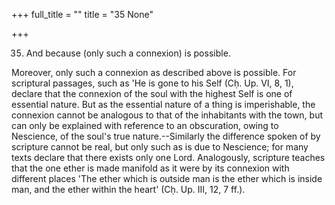 +++
full_title = ""
title = "35 None"

+++


35. And because (only such a connexion) is possible.

Moreover, only such a connexion as described above is possible. For scriptural passages, such as 'He is gone to his Self (Cḥ. Up. VI, 8, 1), declare that the connexion of the soul with the highest Self is one of essential nature. But as the essential nature of a thing is imperishable, the connexion cannot be analogous to that of the inhabitants with the town, but can only be explained with reference to an obscuration, owing to Nescience, of the soul's true nature.--Similarly the difference spoken of by scripture cannot be real, but only such as is due to Nescience; for many texts declare that there exists only one Lord. Analogously, scripture teaches that the one ether is made manifold as it were by its connexion with different places 'The ether which is outside man is the ether which is inside man, and the ether within the heart' (Cḥ. Up. III, 12, 7 ff.).

